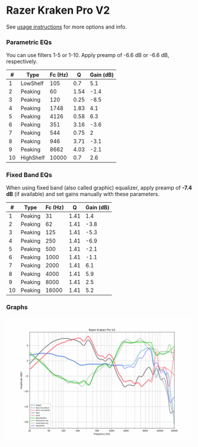 # Razer Kraken Pro V2
See [usage instructions](https://github.com/jaakkopasanen/AutoEq#usage) for more options and info.

### Parametric EQs
You can use filters 1-5 or 1-10. Apply preamp of -6.6 dB or -6.6 dB, respectively.

|   # | Type      |   Fc (Hz) |    Q |   Gain (dB) |
|-----|-----------|-----------|------|-------------|
|   1 | LowShelf  |       105 | 0.7  |         5.1 |
|   2 | Peaking   |        60 | 1.54 |        -1.4 |
|   3 | Peaking   |       120 | 0.25 |        -8.5 |
|   4 | Peaking   |      1748 | 1.83 |         4.1 |
|   5 | Peaking   |      4126 | 0.58 |         6.3 |
|   6 | Peaking   |       351 | 3.16 |        -3.6 |
|   7 | Peaking   |       544 | 0.75 |         2   |
|   8 | Peaking   |       946 | 3.71 |        -3.1 |
|   9 | Peaking   |      8662 | 4.03 |        -2.1 |
|  10 | HighShelf |     10000 | 0.7  |         2.6 |

### Fixed Band EQs
When using fixed band (also called graphic) equalizer, apply preamp of **-7.4 dB** (if available) and set gains manually with these parameters.

|   # | Type    |   Fc (Hz) |    Q |   Gain (dB) |
|-----|---------|-----------|------|-------------|
|   1 | Peaking |        31 | 1.41 |         1.4 |
|   2 | Peaking |        62 | 1.41 |        -3.8 |
|   3 | Peaking |       125 | 1.41 |        -5.3 |
|   4 | Peaking |       250 | 1.41 |        -6.9 |
|   5 | Peaking |       500 | 1.41 |        -2.1 |
|   6 | Peaking |      1000 | 1.41 |        -1.1 |
|   7 | Peaking |      2000 | 1.41 |         6.1 |
|   8 | Peaking |      4000 | 1.41 |         5.9 |
|   9 | Peaking |      8000 | 1.41 |         2.5 |
|  10 | Peaking |     16000 | 1.41 |         5.2 |

### Graphs
![](./Razer%20Kraken%20Pro%20V2.png)
